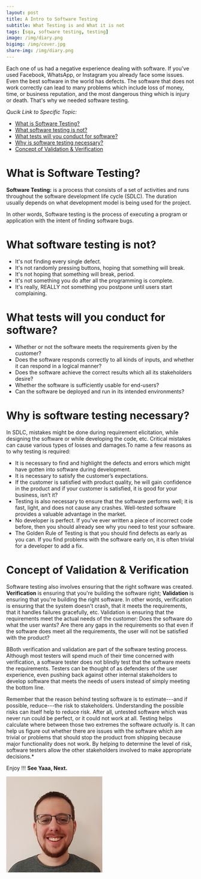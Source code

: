 ```yaml
---
layout: post
title: A Intro to Software Testing
subtitle: What Testing is and What it is not
tags: [sqa, software testing, testing]
image: /img/diary.png
bigimg: /img/cover.jpg
share-img: /img/diary.png
---
```


Each one of us had a negative experience dealing with software. If you've used Facebook, WhatsApp, or Instagram you already face some issues. Even the best software in the world has defects. The software that does not work correctly can lead to many problems which include loss of money, time, or business reputation, and the most dangerous thing which is injury or death. That's why we needed software testing.

_Qucik Link to Specific Topic:_

- [What is Software Testing?](#what-is-software-testing)
- [What software testing is not?](#what-software-testing-is-not)
- [What tests will you conduct for software?](#what-tests-will-you-conduct-for-software)
- [Why is software testing necessary?](#why-is-software-testing-necessary)
- [Concept of Validation & Verification](#concept-of-validation--verification)

# What is Software Testing?

**Software Testing:** is a process that consists of a set of activities and runs throughout the software development life cycle (SDLC). The duration usually depends on what development model is being used for the project.

In other words, Software testing is the process of executing a program or application with the intent of finding software bugs.

# What software testing is not?

- It's not finding every single defect.
- It's not randomly pressing buttons, hoping that something will break.
- It's not hoping that something will break, period.
- It's not something you do after all the programming is complete.
- It's really, REALLY not something you postpone until users start complaining.

# What tests will you conduct for software?

- Whether or not the software meets the requirements given by the customer?
- Does the software responds correctly to all kinds of inputs, and whether it can respond in a logical manner?
- Does the software achieve the correct results which all its stakeholders desire?
- Whether the software is sufficiently usable for end-users?
- Can the software be deployed and run in its intended environments?

# Why is software testing necessary?

In SDLC, mistakes might be done during requirement elicitation, while designing the software or while developing the code, etc. Critical mistakes can cause various types of losses and damages.To name a few reasons as to why testing is required:

- It is necessary to find and highlight the defects and errors which might have gotten into software during development.
- It is necessary to satisfy the customer’s expectations.
- If the customer is satisfied with product quality, he will gain confidence in the product and if your customer is satisfied, it is good for your business, isn’t it?
- Testing is also necessary to ensure that the software performs well; it is fast, light, and does not cause any crashes. Well-tested software provides a valuable advantage in the market.
- No developer is perfect. If you've ever written a piece of incorrect code before, then you should already see why you need to test your software.
- The Golden Rule of Testing is that you should find defects as early as you can. If you find problems with the software early on, it is often trivial for a developer to add a fix.

# Concept of Validation & Verification

Software testing also involves ensuring that the right software was created. **Verification** is ensuring that you're building the software right; **Validation** is ensuring that you're building the right software.
In other words, verification is ensuring that the system doesn't crash, that it meets the requirements, that it handles failures gracefully, etc. Validation is ensuring that the requirements meet the actual needs of the customer: Does the software do what the user wants? Are there any gaps in the requirements so that even if the software does meet all the requirements, the user will not be satisfied with the product?

BBoth verification and validation are part of the software testing process. Although most testers will spend much of their time concerned with verification, a software tester does not blindly test that the software meets the requirements. Testers can be thought of as defenders of the user experience, even pushing back against other internal stakeholders to develop software that meets the needs of users instead of simply meeting the bottom line.

Remember that the reason behind testing software is to estimate---and if possible, reduce---the risk to stakeholders. Understanding the possible risks can itself help to reduce risk. After all, untested software which was never run could be perfect, or it could not work at all. Testing helps calculate where between those two extremes the software _actually_ is. It can help us figure out whether there are issues with the software which are trivial or problems that should stop the product from shipping because major functionality does not work. By helping to determine the level of risk, software testers allow the other stakeholders involved to make appropriate decisions.\*

Enjoy !!!
**See Yaaa, Next.**

![Rafayet Hossain](/img/avatar-icon.png "Selenium with Python")
